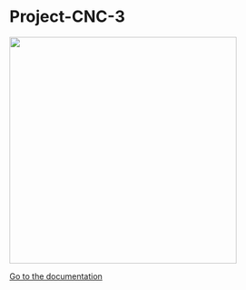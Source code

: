 # Project-CNC-3

<img src="(https://github.com/user-attachments/assets/1bac62d6-fd32-41f3-9251-5f63c5269b93)" width="400">

[Go to the documentation](https://makerspace-wi.github.io/Project-CNC-3/)




